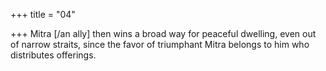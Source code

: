 +++
title = "04"

+++
Mitra [/an ally] then wins a broad way for peaceful dwelling, even out of  narrow straits,
since the favor of triumphant Mitra belongs to him who distributes
offerings.